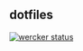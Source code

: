 dotfiles
--------

[![wercker status](https://app.wercker.com/status/7cbd21f2b61d1069fab9e4cbd2f5d76b/s "wercker status")](https://app.wercker.com/project/bykey/7cbd21f2b61d1069fab9e4cbd2f5d76b)